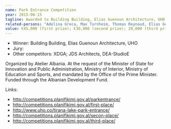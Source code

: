 ```yaml
---
name: Park Entrance Competition
year: 2015-06-15
tagline: Awarded to Building Building, Elias Guenoun Architecture, UHO
related-persons: "Adelina Greca, Max Turnheim, Thomas Reynaud, Elias Guenoun, Benet Beci, Lindita Nikolla, Edi Rama, Saimir Tahiri, Milena Harito"
value: €45,000 (first prize); €30,000 (second prize); 20,000 (third prize)
---
```

* Winner: Building Building, Elias Guenoun Architecture, UHO
* Jury:
* Other competitors: XDGA; JDS Architects, DEA-StudioE

Organized by Atelier Albania.
At the request of the Minister of State for Innovation and Public Administration, Ministry of Interior, Ministry of Education and Sports, and mandated by the Office of the Prime Minister. Funded through the Albanian Development Fund.

Links:
* <http://competitions.planifikimi.gov.al/parkentrance/>
* <http://competitions.planifikimi.gov.al/first-place/>
* <http://www.uho.co/tirana-lake-park-entrance/>
* <http://competitions.planifikimi.gov.al/secon-place/>
* <http://competitions.planifikimi.gov.al/third-place/>
